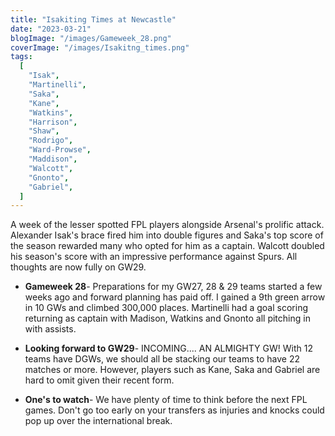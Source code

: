 ```yaml
---
title: "Isakiting Times at Newcastle"
date: "2023-03-21"
blogImage: "/images/Gameweek_28.png"
coverImage: "/images/Isakitng_times.png"
tags:
  [
    "Isak",
    "Martinelli",
    "Saka",
    "Kane",
    "Watkins",
    "Harrison",
    "Shaw",
    "Rodrigo",
    "Ward-Prowse",
    "Maddison",
    "Walcott",
    "Gnonto",
    "Gabriel",
  ]
---
```


A week of the lesser spotted FPL players alongside Arsenal's prolific attack. Alexander Isak's brace fired him into double figures and Saka's top score of the season rewarded many who opted for him as a captain. Walcott doubled his season's score with an impressive performance against Spurs. All thoughts are now fully on GW29.

- **Gameweek 28**- Preparations for my GW27, 28 & 29 teams started a few weeks ago and forward planning has paid off. I gained a 9th green arrow in 10 GWs and climbed 300,000 places. Martinelli had a goal scoring returning as captain with Madison, Watkins and Gnonto all pitching in with assists.

- **Looking forward to GW29**- INCOMING.... AN ALMIGHTY GW! With 12 teams have DGWs, we should all be stacking our teams to have 22 matches or more. However, players such as Kane, Saka and Gabriel are hard to omit given their recent form.

- **One's to watch**- We have plenty of time to think before the next FPL games. Don't go too early on your transfers as injuries and knocks could pop up over the international break.
